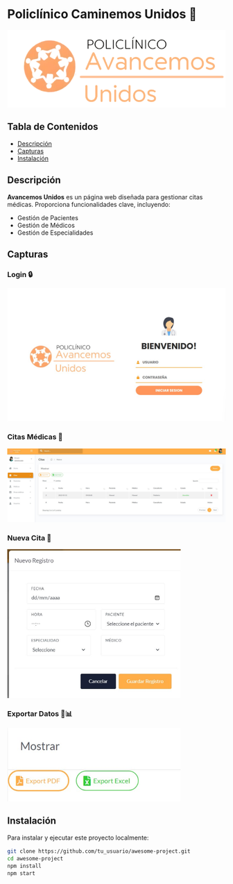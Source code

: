# Policlínico Caminemos Unidos 🏥
![Logo](assets/img/POLIOFI.png)
## Tabla de Contenidos
- [Descripción](#descripción)
- [Capturas](#capturas)
- [Instalación](#instalación)

## Descripción
**Avancemos Unidos** es un página web diseñada para gestionar citas médicas. Proporciona funcionalidades clave, incluyendo:
- Gestión de Pacientes
- Gestión de Médicos
- Gestión de Especialidades
## Capturas

### Login 🔒
<img src=assets/img/screenshots/LOGIN.jpg alt="Captura 1" width="600">


### Citas Médicas 🥼
<img src="assets/img/screenshots/CITAS.jpg" alt="Captura 2" width="700">


### Nueva Cita 📆
<img src="assets/img/screenshots/NUEVACITA.jpg" alt="Captura 3" width="400">


### Exportar Datos 📄📊
<img src="assets/img/screenshots/EXPORT.jpg" alt="Captura 4" width="400"> 


## Instalación
Para instalar y ejecutar este proyecto localmente:
```bash
git clone https://github.com/tu_usuario/awesome-project.git
cd awesome-project
npm install
npm start
```
